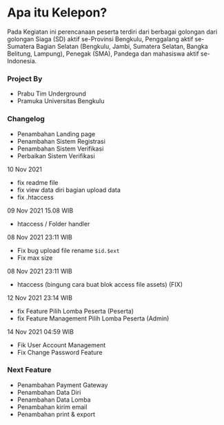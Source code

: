 # Apa itu Kelepon?

Pada Kegiatan ini perencanaan peserta terdiri dari berbagai golongan dari golongan Siaga (SD) aktif se-Provinsi Bengkulu, Penggalang aktif se-Sumatera Bagian Selatan (Bengkulu, Jambi, Sumatera Selatan, Bangka Belitung, Lampung), Penegak (SMA), Pandega dan mahasiswa aktif se-Indonesia.

### Project By
- Prabu Tim Underground
- Pramuka Universitas Bengkulu


### Changelog
- Penambahan Landing page
- Penambahan Sistem Registrasi
- Penambahan Sistem Verifikasi
- Perbaikan Sistem Verifikasi

10 Nov 2021
- fix readme file
- fix view data diri bagian upload data
- fix .htaccess

09 Nov 2021 15.08 WIB
- htaccess / Folder handler

08 Nov 2021 23:11 WIB<br>
- Fix bug upload file rename `$id.$ext`
- Fix max size

08 Nov 2021 23:11 WIB
- htaccess (bingung cara buat blok access file assets) (FIX)

12 Nov 2021 23:14 WIB
- fix Feature Pilih Lomba Peserta (Peserta)
- fix Feature Management Pilih Lomba Peserta (Admin)

14 Nov 2021 04:59 WIB
- Fik User Account Management
- Fix Change Password Feature


### Next Feature
- Penambahan Payment Gateway
- Penambahan Data Diri
- Penambahan Data Lomba
- Penambahan kirim email
- Penambahan print & export
